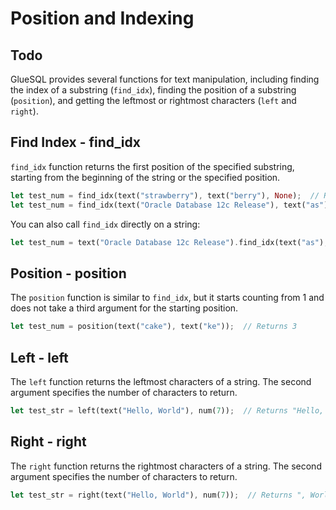 # Position and Indexing 
## Todo

GlueSQL provides several functions for text manipulation, including finding the index of a substring (`find_idx`), finding the position of a substring (`position`), and getting the leftmost or rightmost characters (`left` and `right`).

## Find Index - find_idx

`find_idx` function returns the first position of the specified substring, starting from the beginning of the string or the specified position.

```rust
let test_num = find_idx(text("strawberry"), text("berry"), None);  // Returns 6
let test_num = find_idx(text("Oracle Database 12c Release"), text("as"), Some(num(15)));  // Returns 25
```

You can also call `find_idx` directly on a string:

```rust
let test_num = text("Oracle Database 12c Release").find_idx(text("as"), Some(num(15)));  // Returns 25
```

## Position - position

The `position` function is similar to `find_idx`, but it starts counting from 1 and does not take a third argument for the starting position.

```rust
let test_num = position(text("cake"), text("ke"));  // Returns 3
```

## Left - left

The `left` function returns the leftmost characters of a string. The second argument specifies the number of characters to return.

```rust
let test_str = left(text("Hello, World"), num(7));  // Returns "Hello, "
```

## Right - right

The `right` function returns the rightmost characters of a string. The second argument specifies the number of characters to return.

```rust
let test_str = right(text("Hello, World"), num(7));  // Returns ", World"
```
